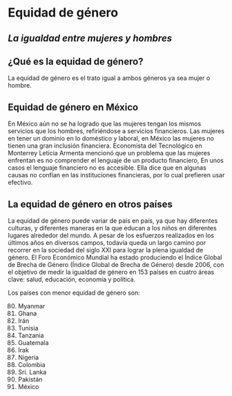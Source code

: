 # Equidad de género
## _La igualdad entre mujeres y hombres_




## ¿Qué es la equidad de género?
La equidad de género es el trato igual a ambos géneros ya sea mujer o hombre. 




## Equidad de género en México
En México aún no se ha logrado que las mujeres tengan los mismos servicios que los hombres, refiriéndose a servicios financieros. Las mujeres en tener un dominio en lo doméstico y laboral, en México las mujeres no tienen una gran inclusión financiera. Economista del Tecnológico en Monterrey Leticia Armenta mencionó que un problema que las mujeres enfrentan es no comprender el lenguaje de un producto financiero,  En unos casos el lenguaje financiero no es accesible. Ella dice que en algunas causas no confían en las instituciones financieras, por lo cual prefieren usar efectivo.



## La equidad de género en otros países


La equidad de género puede variar de país en país, ya que hay diferentes culturas, y diferentes maneras en la que educan a los niños en diferentes lugares alrededor del mundo. A pesar de los esfuerzos realizados en los últimos años en diversos campos, todavía queda un largo camino por recorrer en la sociedad del siglo XXI para lograr la plena igualdad de género. El Foro Económico Mundial ha estado produciendo el Índice Global de Brecha de Género (Índice Global de Brecha de Género) desde 2006, con el objetivo de medir la igualdad de género en 153 países en cuatro áreas clave: salud, educación, economía y política.

 Los países con menor  equidad de género son:

80. Myanmar
79. Ghana
78. Irán
77. Tunisia
76. Tanzania
75. Guatemala
74. Irak
73. Nigeria
72. Colombia
71. Sri. Lanka
70. Pakistán
60. México



